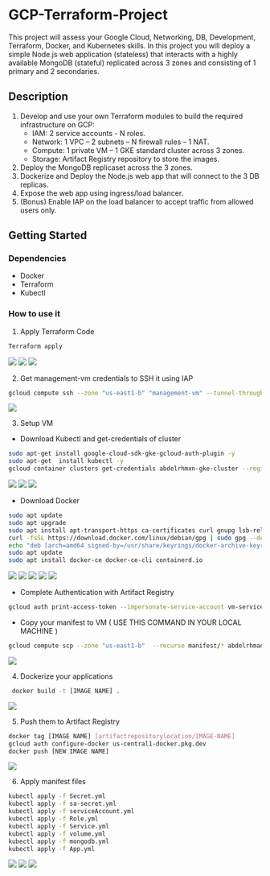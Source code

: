 # GCP-Terraform-Project
This project will assess your Google Cloud, Networking, DB, Development,
Terraform, Docker, and Kubernetes skills.
In this project you will deploy a simple Node.js web application (stateless) that
interacts with a highly available MongoDB (stateful) replicated across 3 zones
and consisting of 1 primary and 2 secondaries.

## Description
1. Develop and use your own Terraform modules to build the required infrastructure
on GCP:
      - IAM: 2 service accounts - N roles.
      - Network: 1 VPC – 2 subnets – N firewall rules – 1 NAT.
      - Compute: 1 private VM – 1 GKE standard cluster across 3 zones.
      - Storage: Artifact Registry repository to store the images.
3. Deploy the MongoDB replicaset across the 3 zones.
4. Dockerize and Deploy the Node.js web app that will connect to the 3 DB replicas.
5. Expose the web app using ingress/load balancer.
6. (Bonus) Enable IAP on the load balancer to accept traffic from allowed users
only.

## Getting Started
### Dependencies
- Docker
- Terraform
- Kubectl
### How to use it
1. Apply Terraform Code
```bash
Terraform apply 
```
<img src="https://github.com/Abdelrhmxn/GCP-Terraform-Project/assets/55556764/191bbbbf-20a5-4dd5-ac0d-c3f69967d419" width="" height="" >
<img src="https://github.com/Abdelrhmxn/GCP-Terraform-Project/assets/55556764/09e87dc9-cef8-430a-9e51-c5be4fbc1537" width="" height="" >
<img src="https://github.com/Abdelrhmxn/GCP-Terraform-Project/assets/55556764/504a9ead-1234-47c7-a4f7-ce4b1bfbb879" width="" height="" >

2. Get management-vm credentials to SSH it using IAP
```bash
gcloud compute ssh --zone "us-east1-b" "management-vm" --tunnel-through-iap --project "abdelrhmxn-gcp-project"
```
<img src="https://github.com/Abdelrhmxn/GCP-Terraform-Project/assets/55556764/b6bfd60b-8286-4a58-91dc-05d7364f6ad3" width="" height="" >

3. Setup VM
- Download Kubectl and get-credentials of cluster
```bash
sudo apt-get install google-cloud-sdk-gke-gcloud-auth-plugin -y
sudo apt-get  install kubectl -y
gcloud container clusters get-credentials abdelrhmxn-gke-cluster --region us-central1 --project abdelrhmxn-gcp-project
```
<img src="https://github.com/Abdelrhmxn/GCP-Terraform-Project/assets/55556764/18ab2b16-7cc5-457d-ae25-e1b7b182a763" width="" height="" >
<img src="https://github.com/Abdelrhmxn/GCP-Terraform-Project/assets/55556764/65842cda-a251-42a9-9b65-d62a3c31663d" width="" height="" >
<img src="https://github.com/Abdelrhmxn/GCP-Terraform-Project/assets/55556764/6d6c0d6f-bf5c-47b2-901b-d7e1d1722e99" width="" height="" >


- Download Docker
```bash
sudo apt update
sudo apt upgrade
sudo apt install apt-transport-https ca-certificates curl gnupg lsb-release
curl -fsSL https://download.docker.com/linux/debian/gpg | sudo gpg --dearmor -o /usr/share/keyrings/docker-archive-keyring.gpg
echo "deb [arch=amd64 signed-by=/usr/share/keyrings/docker-archive-keyring.gpg] https://download.docker.com/linux/debian $(lsb_release -cs) stable" | sudo tee /etc/apt/sources.list.d/docker.list > /dev/null
sudo apt update
sudo apt install docker-ce docker-ce-cli containerd.io
```
<img src="https://github.com/Abdelrhmxn/GCP-Terraform-Project/assets/55556764/37bf4645-4258-4c71-bfd0-669763a3ef18" width="" height="" >
<img src="https://github.com/Abdelrhmxn/GCP-Terraform-Project/assets/55556764/7d0fef37-57ca-4920-8213-1e620ca50b79" width="" height="" >
<img src="https://github.com/Abdelrhmxn/GCP-Terraform-Project/assets/55556764/ae816aa1-30a2-4c8f-9c9f-d5a3c754ff17" width="" height="" >
<img src="https://github.com/Abdelrhmxn/GCP-Terraform-Project/assets/55556764/23bd8145-0293-4051-8e23-868385f3550f" width="" height="" >
<img src="https://github.com/Abdelrhmxn/GCP-Terraform-Project/assets/55556764/f32c0dca-799a-4f8e-8907-5d784dd4a7a0" width="" height="" >

- Complete Authentication with Artifact Registry
```bash
gcloud auth print-access-token --impersonate-service-account vm-serviceaccount@abdelrhmxn-gcp-project.iam.gserviceaccount.com | sudo docker login -u oauth2accesstoken --password-stdin https://us-central1-docker.pkg.dev
```
- Copy your manifest to VM ( USE THIS COMMAND IN YOUR LOCAL MACHINE ) 
```bash
gcloud compute scp --zone "us-east1-b"  --recurse manifest/* abdelrhman@management-vm:/home/abdelrhman --tunnel-through-iap --project "abdelrhmxn-gcp-project"
```
<img src="https://github.com/Abdelrhmxn/GCP-Terraform-Project/assets/55556764/e2cec0ff-177e-4956-89cc-ab26c197593b" width="" height="" >

4. Dockerize your applications
```bash
 docker build -t [IMAGE NAME] .  
```
<img src="https://github.com/Abdelrhmxn/GCP-Terraform-Project/assets/55556764/fd9493a8-5b1c-4225-b7c3-5578d8b6a4d4" width="" height="" >

5. Push them to Artifact Registry
```bash
docker tag [IMAGE NAME] [artifactrepositorylocation/IMAGE-NAME]
gcloud auth configure-docker us-central1-docker.pkg.dev
docker push [NEW IMAGE NAME]
```
<img src="https://github.com/Abdelrhmxn/GCP-Terraform-Project/assets/55556764/81b40087-cee1-4883-ad69-fe59158b82a8" width="" height="" >

6. Apply manifest files
```bash
kubectl apply -f Secret.yml
kubectl apply -f sa-secret.yml
kubectl apply -f serviceAccount.yml
kubectl apply -f Role.yml
kubectl apply -f Service.yml
kubectl apply -f volume.yml
kubectl apply -f mongodb.yml
kubectl apply -f App.yml
```
<img src="https://github.com/Abdelrhmxn/GCP-Terraform-Project/assets/55556764/c8529b43-ec05-499e-abc4-c6630ce9a7fa" width="" height="" >
<img src="https://github.com/Abdelrhmxn/GCP-Terraform-Project/assets/55556764/ac993c4e-3912-4e93-97bd-10d497b92eee" width="" height="" >
<img src="https://github.com/Abdelrhmxn/GCP-Terraform-Project/assets/55556764/70099e6d-921b-417e-99b6-93afc2b9c1a0" width="" height="" >
